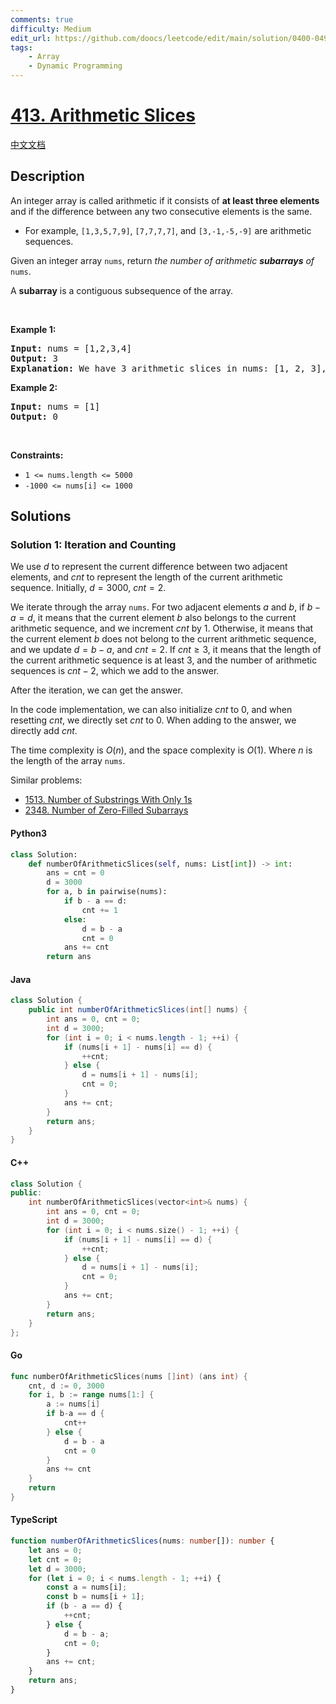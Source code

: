 ```yaml
---
comments: true
difficulty: Medium
edit_url: https://github.com/doocs/leetcode/edit/main/solution/0400-0499/0413.Arithmetic%20Slices/README_EN.md
tags:
    - Array
    - Dynamic Programming
---
```


<!-- problem:start -->

# [413. Arithmetic Slices](https://leetcode.com/problems/arithmetic-slices)

[中文文档](/solution/0400-0499/0413.Arithmetic%20Slices/README.md)

## Description

<!-- description:start -->

<p>An integer array is called arithmetic if it consists of <strong>at least three elements</strong> and if the difference between any two consecutive elements is the same.</p>

<ul>
	<li>For example, <code>[1,3,5,7,9]</code>, <code>[7,7,7,7]</code>, and <code>[3,-1,-5,-9]</code> are arithmetic sequences.</li>
</ul>

<p>Given an integer array <code>nums</code>, return <em>the number of arithmetic <strong>subarrays</strong> of</em> <code>nums</code>.</p>

<p>A <strong>subarray</strong> is a contiguous subsequence of the array.</p>

<p>&nbsp;</p>
<p><strong class="example">Example 1:</strong></p>

<pre>
<strong>Input:</strong> nums = [1,2,3,4]
<strong>Output:</strong> 3
<strong>Explanation:</strong> We have 3 arithmetic slices in nums: [1, 2, 3], [2, 3, 4] and [1,2,3,4] itself.
</pre>

<p><strong class="example">Example 2:</strong></p>

<pre>
<strong>Input:</strong> nums = [1]
<strong>Output:</strong> 0
</pre>

<p>&nbsp;</p>
<p><strong>Constraints:</strong></p>

<ul>
	<li><code>1 &lt;= nums.length &lt;= 5000</code></li>
	<li><code>-1000 &lt;= nums[i] &lt;= 1000</code></li>
</ul>

<!-- description:end -->

## Solutions

<!-- solution:start -->

### Solution 1: Iteration and Counting

We use $d$ to represent the current difference between two adjacent elements, and $cnt$ to represent the length of the current arithmetic sequence. Initially, $d = 3000$, $cnt = 2$.

We iterate through the array `nums`. For two adjacent elements $a$ and $b$, if $b - a = d$, it means that the current element $b$ also belongs to the current arithmetic sequence, and we increment $cnt$ by 1. Otherwise, it means that the current element $b$ does not belong to the current arithmetic sequence, and we update $d = b - a$, and $cnt = 2$. If $cnt \ge 3$, it means that the length of the current arithmetic sequence is at least 3, and the number of arithmetic sequences is $cnt - 2$, which we add to the answer.

After the iteration, we can get the answer.

In the code implementation, we can also initialize $cnt$ to $0$, and when resetting $cnt$, we directly set $cnt$ to $0$. When adding to the answer, we directly add $cnt$.

The time complexity is $O(n)$, and the space complexity is $O(1)$. Where $n$ is the length of the array `nums`.

Similar problems:

-   [1513. Number of Substrings With Only 1s](https://github.com/doocs/leetcode/blob/main/solution/1500-1599/1513.Number%20of%20Substrings%20With%20Only%201s/README_EN.md)
-   [2348. Number of Zero-Filled Subarrays](https://github.com/doocs/leetcode/blob/main/solution/2300-2399/2348.Number%20of%20Zero-Filled%20Subarrays/README_EN.md)

<!-- tabs:start -->

#### Python3

```python
class Solution:
    def numberOfArithmeticSlices(self, nums: List[int]) -> int:
        ans = cnt = 0
        d = 3000
        for a, b in pairwise(nums):
            if b - a == d:
                cnt += 1
            else:
                d = b - a
                cnt = 0
            ans += cnt
        return ans
```

#### Java

```java
class Solution {
    public int numberOfArithmeticSlices(int[] nums) {
        int ans = 0, cnt = 0;
        int d = 3000;
        for (int i = 0; i < nums.length - 1; ++i) {
            if (nums[i + 1] - nums[i] == d) {
                ++cnt;
            } else {
                d = nums[i + 1] - nums[i];
                cnt = 0;
            }
            ans += cnt;
        }
        return ans;
    }
}
```

#### C++

```cpp
class Solution {
public:
    int numberOfArithmeticSlices(vector<int>& nums) {
        int ans = 0, cnt = 0;
        int d = 3000;
        for (int i = 0; i < nums.size() - 1; ++i) {
            if (nums[i + 1] - nums[i] == d) {
                ++cnt;
            } else {
                d = nums[i + 1] - nums[i];
                cnt = 0;
            }
            ans += cnt;
        }
        return ans;
    }
};
```

#### Go

```go
func numberOfArithmeticSlices(nums []int) (ans int) {
	cnt, d := 0, 3000
	for i, b := range nums[1:] {
		a := nums[i]
		if b-a == d {
			cnt++
		} else {
			d = b - a
			cnt = 0
		}
		ans += cnt
	}
	return
}
```

#### TypeScript

```ts
function numberOfArithmeticSlices(nums: number[]): number {
    let ans = 0;
    let cnt = 0;
    let d = 3000;
    for (let i = 0; i < nums.length - 1; ++i) {
        const a = nums[i];
        const b = nums[i + 1];
        if (b - a == d) {
            ++cnt;
        } else {
            d = b - a;
            cnt = 0;
        }
        ans += cnt;
    }
    return ans;
}
```

<!-- tabs:end -->

<!-- solution:end -->

<!-- problem:end -->
